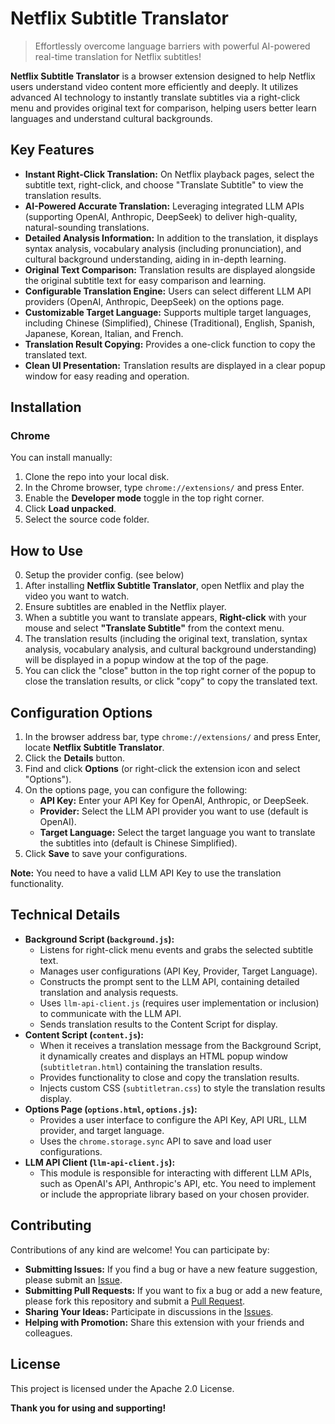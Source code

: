 # Netflix Subtitle Translator

> Effortlessly overcome language barriers with powerful AI-powered real-time translation for Netflix subtitles!

**Netflix Subtitle Translator** is a browser extension designed to help Netflix users understand video content more efficiently and deeply. It utilizes advanced AI technology to instantly translate subtitles via a right-click menu and provides original text for comparison, helping users better learn languages and understand cultural backgrounds.

## Key Features

* **Instant Right-Click Translation:** On Netflix playback pages, select the subtitle text, right-click, and choose "Translate Subtitle" to view the translation results.
* **AI-Powered Accurate Translation:** Leveraging integrated LLM APIs (supporting OpenAI, Anthropic, DeepSeek) to deliver high-quality, natural-sounding translations.
* **Detailed Analysis Information:** In addition to the translation, it displays syntax analysis, vocabulary analysis (including pronunciation), and cultural background understanding, aiding in in-depth learning.
* **Original Text Comparison:** Translation results are displayed alongside the original subtitle text for easy comparison and learning.
* **Configurable Translation Engine:** Users can select different LLM API providers (OpenAI, Anthropic, DeepSeek) on the options page.
* **Customizable Target Language:** Supports multiple target languages, including Chinese (Simplified), Chinese (Traditional), English, Spanish, Japanese, Korean, Italian, and French.
* **Translation Result Copying:** Provides a one-click function to copy the translated text.
* **Clean UI Presentation:** Translation results are displayed in a clear popup window for easy reading and operation.

## Installation

### Chrome

You can install manually:

1. Clone the repo into your local disk.
2. In the Chrome browser, type `chrome://extensions/` and press Enter.
4. Enable the **Developer mode** toggle in the top right corner.
5. Click **Load unpacked**.
6. Select the source code folder.

## How to Use

0. Setup the provider config. (see below)
1. After installing **Netflix Subtitle Translator**, open Netflix and play the video you want to watch.
2. Ensure subtitles are enabled in the Netflix player.
3. When a subtitle you want to translate appears, **Right-click** with your mouse and select **"Translate Subtitle"** from the context menu.
4. The translation results (including the original text, translation, syntax analysis, vocabulary analysis, and cultural background understanding) will be displayed in a popup window at the top of the page.
5. You can click the "close" button in the top right corner of the popup to close the translation results, or click "copy" to copy the translated text.

## Configuration Options

1. In the browser address bar, type `chrome://extensions/` and press Enter, locate **Netflix Subtitle Translator**.
2. Click the **Details** button.
3. Find and click **Options** (or right-click the extension icon and select "Options").
4. On the options page, you can configure the following:
    * **API Key:** Enter your API Key for OpenAI, Anthropic, or DeepSeek.
    * **Provider:** Select the LLM API provider you want to use (default is OpenAI).
    * **Target Language:** Select the target language you want to translate the subtitles into (default is Chinese Simplified).
5. Click **Save** to save your configurations.

**Note:** You need to have a valid LLM API Key to use the translation functionality.

## Technical Details

* **Background Script (`background.js`):**
    * Listens for right-click menu events and grabs the selected subtitle text.
    * Manages user configurations (API Key, Provider, Target Language).
    * Constructs the prompt sent to the LLM API, containing detailed translation and analysis requests.
    * Uses `llm-api-client.js` (requires user implementation or inclusion) to communicate with the LLM API.
    * Sends translation results to the Content Script for display.
* **Content Script (`content.js`):**
    * When it receives a translation message from the Background Script, it dynamically creates and displays an HTML popup window (`subtitletran.html`) containing the translation results.
    * Provides functionality to close and copy the translation results.
    * Injects custom CSS (`subtitletran.css`) to style the translation results display.
* **Options Page (`options.html`, `options.js`):**
    * Provides a user interface to configure the API Key, API URL, LLM provider, and target language.
    * Uses the `chrome.storage.sync` API to save and load user configurations.
* **LLM API Client (`llm-api-client.js`):**
    * This module is responsible for interacting with different LLM APIs, such as OpenAI's API, Anthropic's API, etc. You need to implement or include the appropriate library based on your chosen provider.

## Contributing

Contributions of any kind are welcome! You can participate by:

* **Submitting Issues:** If you find a bug or have a new feature suggestion, please submit an [Issue](https://github.com/xtang/netflix_trans/issues).
* **Submitting Pull Requests:** If you want to fix a bug or add a new feature, please fork this repository and submit a [Pull Request](https://github.com/xtang/netflix_trans/pulls).
* **Sharing Your Ideas:** Participate in discussions in the [Issues](https://github.com/xtang/netflix_trans/issues).
* **Helping with Promotion:** Share this extension with your friends and colleagues.

## License

This project is licensed under the Apache 2.0 License.

**Thank you for using and supporting!**
